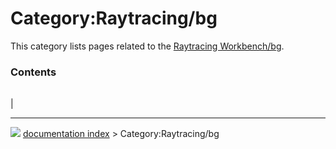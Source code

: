 # Category:Raytracing/bg
This category lists pages related to the [Raytracing Workbench/bg](Raytracing_Workbench/bg.md).

### Contents

|     |     |     |
| --- | --- | --- |
|



---
![](images/Button_right.svg) [documentation index](../README.md) > Category:Raytracing/bg
